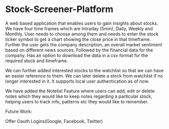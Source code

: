 # Stock-Screener-Platform
A web based application that enables users to gain insights about stocks. We have four time frames which are Intraday (5min), Daily, Weekly and Monthly. User needs to choose among them and needs to enter the stock ticker symbol to get a chart showing the close price in that timeframe. Further the user gets the company description, an overall market sentiment based on different news sources. Followed by the financial data for the company. Has an option to download the data in a csv format for the required stock and timeframe.

We can further added interested stocks to the watchlist so that we can have an easier reference to them. We can later delete a stock from watchlist if no longer interested in it. It supports local user authentication as of now.

We have added the Notelist Feature where users can add, edit or delete notes which they would like to keep notes regarding a particular stock, helping users to track info, patterns etc they would like to remember.


Future Work:

Offer Oauth Logins(Google, Facebook, Twitter)
